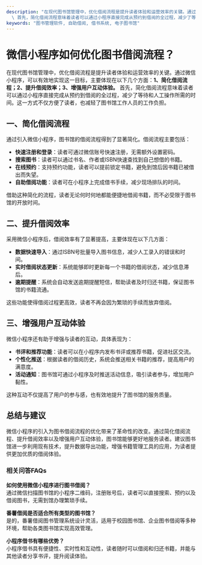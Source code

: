 ```yaml
---
description: "在现代图书馆管理中，优化借阅流程是提升读者体验和运营效率的关键。通过微信小程序，可以有效地实现这一目标，主要体现在以下几个方面：**1、简化借阅流程；2、提升借阅效率；3、增强用户互动体验。**\
  \ 首先，简化借阅流程意味着读者可以通过小程序直接完成从预约到借阅的全过程，减少了等待和人工操作所需的时间。这一方式不仅方便了读者，也减轻了图书馆工作人员的工作负担。"
keywords: "图书管理软件, 自助借阅, 借书系统, 电子图书馆"
---
```

# 微信小程序如何优化图书借阅流程？

在现代图书馆管理中，优化借阅流程是提升读者体验和运营效率的关键。通过微信小程序，可以有效地实现这一目标，主要体现在以下几个方面：**1、简化借阅流程；2、提升借阅效率；3、增强用户互动体验。** 首先，简化借阅流程意味着读者可以通过小程序直接完成从预约到借阅的全过程，减少了等待和人工操作所需的时间。这一方式不仅方便了读者，也减轻了图书馆工作人员的工作负担。

## **一、简化借阅流程**

通过引入微信小程序，图书馆的借阅流程得到了显著简化。借阅流程主要包括：

- **快速注册和登录**：读者可通过微信账号快速注册，无需额外设置密码。
- **搜索图书**：读者可以通过书名、作者或ISBN快速查找到自己想借的书籍。
- **在线预约**：支持预约功能，读者可以提前锁定书籍，避免到馆后因书籍已被借出而失望。
- **自助借阅功能**：读者可在小程序上完成借书手续，减少现场排队的时间。

借助这种简化的流程，读者无论何时何地都能便捷地借阅书籍，而不必受限于图书馆的开放时间。

## **二、提升借阅效率**

采用微信小程序后，借阅效率有了显著提高，主要体现在以下几方面：

- **数据快速导入**：通过ISBN号批量导入图书信息，减少人工录入的错误和时间。
- **实时借阅状态更新**：系统能够即时更新每一个书籍的借阅状态，减少信息滞后。
- **逾期提醒**：系统会自动发送逾期提醒短信，帮助读者及时归还书籍，保证图书馆的书籍流通。

这些功能使得借阅过程更高效，读者不再会因为繁琐的手续而放弃借阅。

## **三、增强用户互动体验**

微信小程序还有助于增强与读者的互动，具体表现为：

- **书评和推荐功能**：读者可以在小程序内发布书评或推荐书籍，促进社区交流。
- **个性化推送**：根据读者的借阅历史，系统会推送相关书籍的推荐，提高用户的满意度。
- **活动通知**：图书馆可通过小程序及时推送活动信息，吸引读者参与，增加用户黏性。

这种互动不仅提高了用户的参与感，也有效地提升了图书馆的服务质量。

## **总结与建议**

微信小程序的引入为图书借阅流程的优化带来了革命性的改变。通过简化借阅流程、提升借阅效率以及增强用户互动体验，图书馆能够更好地服务读者。建议图书馆进一步利用现有技术，提升数据导出功能，增强书籍管理工具的应用，为读者提供更加优质的借阅体验。

### 相关问答FAQs

**如何使用微信小程序进行图书借阅？**  
通过微信扫描图书馆的小程序二维码，注册账号后，读者可以直接搜索、预约以及借阅图书，无需到馆办理繁琐手续。

**番薯借阅是否适合所有类型的图书馆？**  
是的，番薯借阅图书管理系统设计灵活，适用于校园图书馆、企业图书借阅等多种环境，帮助各类图书馆实现高效管理。

**小程序借书有哪些优势？**  
小程序借书具有便捷性、实时性和互动性，读者随时可以借阅和归还书籍，并能与其他读者分享书评，提升阅读体验。
